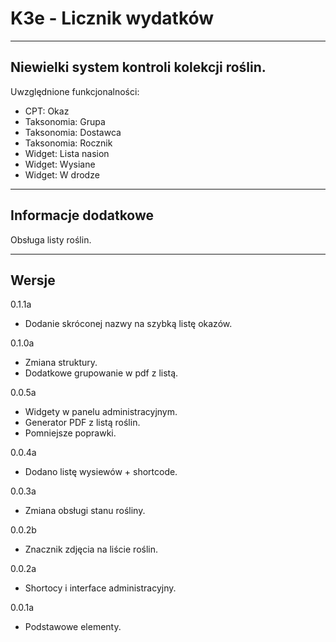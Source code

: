 
# K3e - Licznik wydatków

------------------
Niewielki system kontroli kolekcji roślin.
------------------
Uwzględnione funkcjonalności:

* CPT: Okaz
* Taksonomia: Grupa
* Taksonomia: Dostawca
* Taksonomia: Rocznik
* Widget: Lista nasion
* Widget: Wysiane
* Widget: W drodze

------------------
## Informacje dodatkowe

Obsługa listy roślin.

------------------
## Wersje
0.1.1a
- Dodanie skróconej nazwy na szybką listę okazów.

0.1.0a
- Zmiana struktury.
- Dodatkowe grupowanie w pdf z listą.

0.0.5a
- Widgety w panelu administracyjnym.
- Generator PDF z listą roślin.
- Pomniejsze poprawki.

0.0.4a
- Dodano listę wysiewów + shortcode.

0.0.3a
- Zmiana obsługi stanu rośliny.

0.0.2b
- Znacznik zdjęcia na liście roślin.

0.0.2a
- Shortocy i interface administracyjny.

0.0.1a
- Podstawowe elementy.